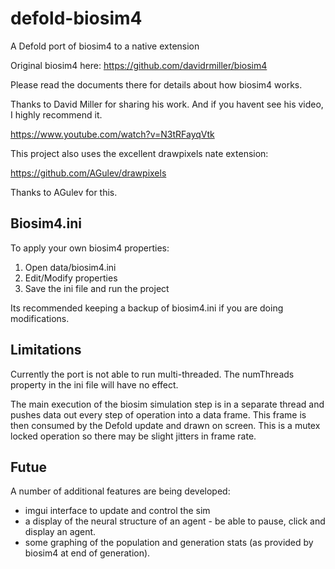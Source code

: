 # defold-biosim4
A Defold port of biosim4 to a native extension

Original biosim4 here: https://github.com/davidrmiller/biosim4

Please read the documents there for details about how biosim4 works.

Thanks to David Miller for sharing his work. And if you havent see his video, I highly recommend it.

https://www.youtube.com/watch?v=N3tRFayqVtk

This project also uses the excellent drawpixels nate extension: 

https://github.com/AGulev/drawpixels

Thanks to AGulev for this. 

## Biosim4.ini
To apply your own biosim4 properties:
1. Open data/biosim4.ini
2. Edit/Modify properties
3. Save the ini file and run the project

Its recommended keeping a backup of biosim4.ini if you are doing modifications.

## Limitations
Currently the port is not able to run multi-threaded. The numThreads property in the ini file will have no effect.

The main execution of the biosim simulation step is in a separate thread and pushes data out every step of operation into a data frame. This frame is then consumed by the Defold update and drawn on screen. This is a mutex locked operation so there may be slight jitters in frame rate.

## Futue
A number of additional features are being developed:
- imgui interface to update and control the sim
- a display of the neural structure of an agent - be able to pause, click and display an agent.
- some graphing of the population and generation stats (as provided by biosim4 at end of generation).

